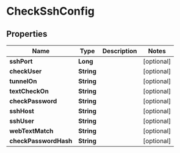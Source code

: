 

# CheckSshConfig

## Properties

Name | Type | Description | Notes
------------ | ------------- | ------------- | -------------
**sshPort** | **Long** |  |  [optional]
**checkUser** | **String** |  |  [optional]
**tunnelOn** | **String** |  |  [optional]
**textCheckOn** | **String** |  |  [optional]
**checkPassword** | **String** |  |  [optional]
**sshHost** | **String** |  |  [optional]
**sshUser** | **String** |  |  [optional]
**webTextMatch** | **String** |  |  [optional]
**checkPasswordHash** | **String** |  |  [optional]




